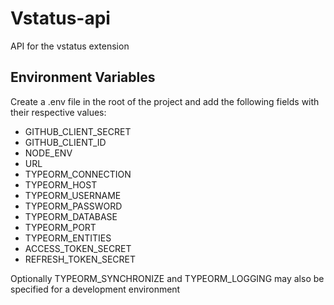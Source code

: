 # Vstatus-api

API for the vstatus extension

## Environment Variables

Create a .env file in the root of the project and add the following fields with their respective values:

- GITHUB_CLIENT_SECRET
- GITHUB_CLIENT_ID
- NODE_ENV
- URL
- TYPEORM_CONNECTION
- TYPEORM_HOST
- TYPEORM_USERNAME
- TYPEORM_PASSWORD
- TYPEORM_DATABASE
- TYPEORM_PORT
- TYPEORM_ENTITIES
- ACCESS_TOKEN_SECRET
- REFRESH_TOKEN_SECRET

Optionally TYPEORM_SYNCHRONIZE and TYPEORM_LOGGING may also be specified for a development environment